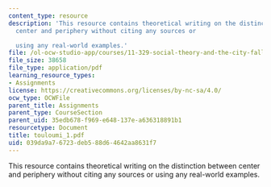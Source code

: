 ```yaml
---
content_type: resource
description: 'This resource contains theoretical writing on the distinction between
  center and periphery without citing any sources or

  using any real-world examples.'
file: /ol-ocw-studio-app/courses/11-329-social-theory-and-the-city-fall-2005/039da9a76723deb588d64642aa8631f7_touloumi_1.pdf
file_size: 38658
file_type: application/pdf
learning_resource_types:
- Assignments
license: https://creativecommons.org/licenses/by-nc-sa/4.0/
ocw_type: OCWFile
parent_title: Assignments
parent_type: CourseSection
parent_uid: 35edb678-f969-e648-137e-a636318891b1
resourcetype: Document
title: touloumi_1.pdf
uid: 039da9a7-6723-deb5-88d6-4642aa8631f7
---
```

This resource contains theoretical writing on the distinction between center and periphery without citing any sources or
using any real-world examples.